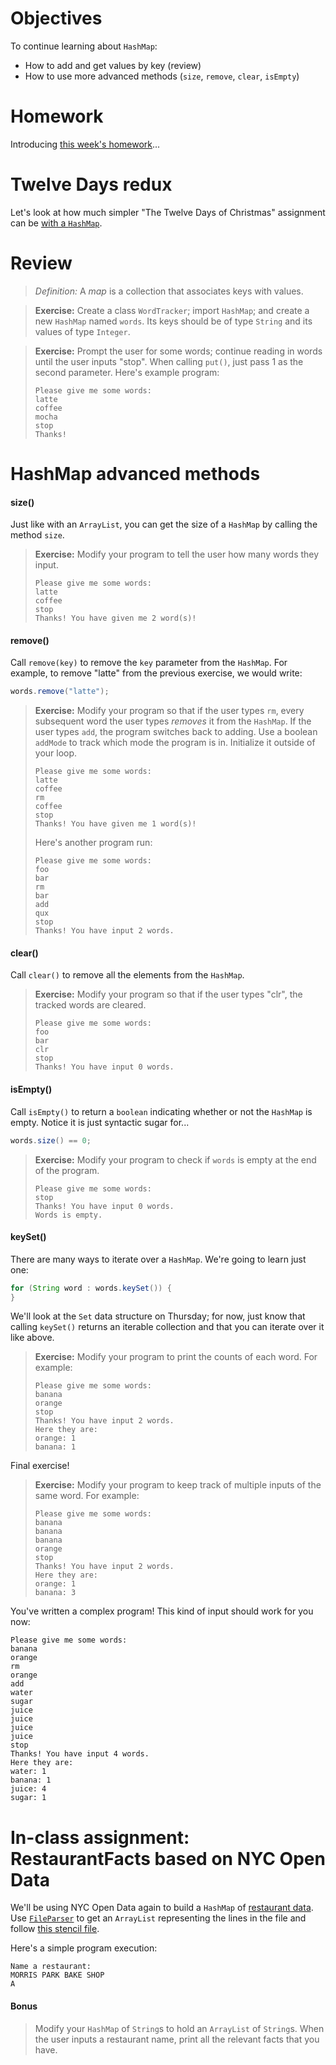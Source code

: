 # Objectives

To continue learning about `HashMap`:
- How to add and get values by key (review)
- How to use more advanced methods (`size`, `remove`, `clear`, `isEmpty`)

# Homework

Introducing [this week's homework](https://github.com/accesscode-2-1/unit-0/issues/6)...

# Twelve Days redux

Let's look at how much simpler "The Twelve Days of Christmas" assignment can be [with a `HashMap`](https://github.com/accesscode-2-1/unit-0/blob/master/in-class%20exercise%20solutions/TwelveDaysHM.java).

# Review
> *Definition:* A *map* is a collection that associates keys with values.

> **Exercise:** Create a class `WordTracker`; import `HashMap`; and create a new `HashMap` named `words`. Its keys should be of type `String` and its values of type `Integer`.

> **Exercise:** Prompt the user for some words; continue reading in words until the user inputs "stop". When calling `put()`, just pass 1 as the second parameter. Here's example program:
> ```
> Please give me some words:
> latte
> coffee
> mocha
> stop
> Thanks!
> ```

# HashMap advanced methods

#### size()

Just like with an `ArrayList`, you can get the size of a `HashMap` by calling the method `size`.

> **Exercise:** Modify your program to tell the user how many words they input.
> ```
> Please give me some words:
> latte
> coffee
> stop
> Thanks! You have given me 2 word(s)!
> ```

#### remove()

Call `remove(key)` to remove the `key` parameter from the `HashMap`. For example, to remove "latte" from the previous exercise, we would write:

```java
words.remove("latte");
```

> **Exercise:** Modify your program so that if the user types `rm`, every subsequent word the user types *removes* it from the `HashMap`. If the user types `add`, the program switches back to adding. Use a boolean `addMode` to track which mode the program is in. Initialize it outside of your loop. 
> ```
> Please give me some words:
> latte
> coffee
> rm
> coffee
> stop
> Thanks! You have given me 1 word(s)!
> ```
> Here's another program run:
> ```
> Please give me some words:
> foo
> bar
> rm
> bar
> add
> qux
> stop
> Thanks! You have input 2 words.
> ```

#### clear()

Call `clear()` to remove all the elements from the `HashMap`.

> **Exercise:** Modify your program so that if the user types "clr", the tracked words are cleared.
> ```
> Please give me some words:
> foo
> bar
> clr
> stop
> Thanks! You have input 0 words.
> ```

#### isEmpty()

Call `isEmpty()` to return a `boolean` indicating whether or not the `HashMap` is empty. Notice it is just syntactic sugar for...

```java
words.size() == 0;
```

> **Exercise:** Modify your program to check if `words` is empty at the end of the program. 
> ```
> Please give me some words:
> stop
> Thanks! You have input 0 words.
> Words is empty.
> ```

#### keySet()

There are many ways to iterate over a `HashMap`. We're going to learn just one:

```java
for (String word : words.keySet()) {
}
```

We'll look at the `Set` data structure on Thursday; for now, just know that calling `keySet()` returns an iterable collection and that you can iterate over it like above.

> **Exercise:** Modify your program to print the counts of each word. For example:
> ```
> Please give me some words:
> banana
> orange
> stop
> Thanks! You have input 2 words.
> Here they are:
> orange: 1
> banana: 1
> ```

Final exercise!

> **Exercise:** Modify your program to keep track of multiple inputs of the same word. For example:
> ```
> Please give me some words:
> banana
> banana
> banana
> orange
> stop
> Thanks! You have input 2 words.
> Here they are:
> orange: 1
> banana: 3

You've written a complex program! This kind of input should work for you now:

```
Please give me some words:
banana
orange
rm
orange
add
water
sugar
juice
juice
juice
juice
stop
Thanks! You have input 4 words.
Here they are:
water: 1
banana: 1
juice: 4
sugar: 1
```

# In-class assignment: RestaurantFacts based on NYC Open Data

We'll be using NYC Open Data again to build a `HashMap` of [restaurant data](https://data.cityofnewyork.us/Health/DOHMH-New-York-City-Restaurant-Inspection-Results/xx67-kt59). Use [`FileParser`](https://github.com/accesscode-2-1/unit-0/blob/master/in-class%20exercise%20solutions/RestaurantFacts/FileParser.java) to get an `ArrayList` representing the lines in the file and follow [this stencil file](https://github.com/accesscode-2-1/unit-0/tree/master/in-class%20exercise%20solutions/RestaurantFacts).

Here's a simple program execution:

```
Name a restaurant:
MORRIS PARK BAKE SHOP
A
```

#### Bonus
> Modify your `HashMap` of `String`s to hold an `ArrayList` of `String`s. When the user inputs a restaurant name, print all the relevant facts that you have.
